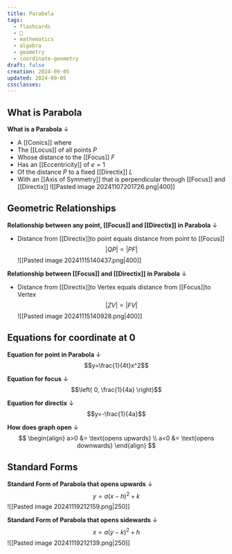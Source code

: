 ```yaml
---
title: Parabola
tags:
  - flashcards
  - 🌱
  - mathematics
  - algebra
  - geometry
  - coordinate-geometry
draft: false
creation: 2024-09-05
updated: 2024-09-05
cssclasses: 
---
```

## What is Parabola

**What is a Parabola**
↓
- A [[Conics]] where
- The [[Locus]] of all points $P$
- Whose distance to the [[Focus]] $F$
- Has an [[Eccentricity]] of $e=1$
- Of the distance $P$ to a fixed [[Directix]] $L$
- With an [[Axis of Symmetry]] that is perpendicular through [[Focus]] and [[Directix]]
![[Pasted image 20241107201726.png|400]]
<!--SR:!2024-12-30,14,296-->

## Geometric Relationships

**Relationship between any point, [[Focus]] and [[Directix]] in Parabola**
↓
- Distance from [[Directix]]to point equals distance from point to [[Focus]]
$$|QP| = |PF|$$
![[Pasted image 20241115140437.png|400]]
<!--SR:!2024-12-18,11,288-->

**Relationship between [[Focus]] and [[Directix]] in Parabola**
↓
- Distance from [[Directix]]to Vertex equals distance from [[Focus]]to Vertex
$$|ZV|=|FV|$$
![[Pasted image 20241115140928.png|400]]
<!--SR:!2025-01-01,16,292-->

## Equations for coordinate at 0

**Equation for point in Parabola**
↓
$$y=\frac{1}{4t}x^2$$
<!--SR:!2025-01-01,16,296-->

**Equation for focus**
↓
$$\left( 0, \frac{1}{4a} \right)$$
<!--SR:!2025-01-01,16,296-->

**Equation for directix**
↓
$$y=-\frac{1}{4a}$$
<!--SR:!2024-12-30,14,294-->

**How does graph open**
↓
$$
\begin{align}
a>0 &= \text{opens upwards} \\
a<0 &= \text{opens downwards}
\end{align}
$$
<!--SR:!2025-01-01,16,296-->

## Standard Forms

**Standard Form of Parabola that opens upwards**
↓
$$y=a(x-h)^{2}+k$$
![[Pasted image 20241119212159.png|250]]
<!--SR:!2025-01-11,26,270-->

**Standard Form of Parabola that opens sidewards**
↓
$$x=a(y-k)^{2}+h$$
![[Pasted image 20241119212139.png|250]]
<!--SR:!2024-12-31,15,296-->
